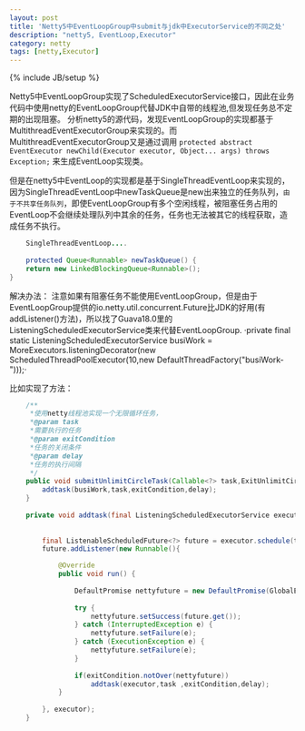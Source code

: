 ```yaml
---
layout: post
title: 'Netty5中EventLoopGroup中submit与jdk中ExecutorService的不同之处'
description: "netty5, EventLoop,Executor"
category: netty
tags: [netty,Executor]
---
```

{% include JB/setup %}

Netty5中EventLoopGroup实现了ScheduledExecutorService接口，因此在业务代码中使用netty的EventLoopGroup代替JDK中自带的线程池,但发现任务总不定期的出现阻塞。
分析netty5的源代码，发现EventLoopGroup的实现都基于MultithreadEventExecutorGroup来实现的。而MultithreadEventExecutorGroup又是通过调用
`protected abstract EventExecutor newChild(Executor executor, Object... args) throws Exception;` 
来生成EventLoop实现类。


但是在netty5中EventLoop的实现都是基于SingleThreadEventLoop来实现的，因为SingleThreadEventLoop中newTaskQueue是new出来独立的任务队列，`由于不共享任务队列`，即使EventLoopGroup有多个空闲线程，被阻塞任务占用的EventLoop不会继续处理队列中其余的任务，任务也无法被其它的线程获取，造成任务不执行。

```java
	SingleThreadEventLoop....
	
	protected Queue<Runnable> newTaskQueue() {
	return new LinkedBlockingQueue<Runnable>();
}
```

解决办法：
	注意如果有阻塞任务不能使用EventLoopGroup，但是由于EventLoopGroup提供的io.netty.util.concurrent.Future比JDK的好用(有addListener()方法)，所以找了Guava18.0里的ListeningScheduledExecutorService类来代替EventLoopGroup.
·private final static ListeningScheduledExecutorService busiWork = MoreExecutors.listeningDecorator(new ScheduledThreadPoolExecutor(10,new DefaultThreadFactory("busiWork-")));·

比如实现了方法：

```java
	/**
	 *使用netty线程池实现一个无限循环任务，
	 *@param task
	 *需要执行的任务
	 *@param exitCondition
	 *任务的关闭条件
	 *@param delay
	 *任务的执行间隔
	 */
	public void submitUnlimitCircleTask(Callable<?> task,ExitUnlimitCirclePolicy exitCondition,long delay){
		addtask(busiWork,task,exitCondition,delay);
	}
	
	private void addtask(final ListeningScheduledExecutorService executor ,final Callable<?> task ,final ExitUnlimitCirclePolicy exitCondition,final long delay) {
	
	
		final ListenableScheduledFuture<?> future = executor.schedule(task, delay, TimeUnit.MILLISECONDS);
		future.addListener(new Runnable(){

			@Override
			public void run() {
				
				DefaultPromise nettyfuture = new DefaultPromise(GlobalEventExecutor.INSTANCE);
				
				try {
					nettyfuture.setSuccess(future.get());
				} catch (InterruptedException e) {
					nettyfuture.setFailure(e);
				} catch (ExecutionException e) {
					nettyfuture.setFailure(e);
				}
				
				if(exitCondition.notOver(nettyfuture))			
					addtask(executor,task ,exitCondition,delay);
			}
			
		}, executor);
	}
```
